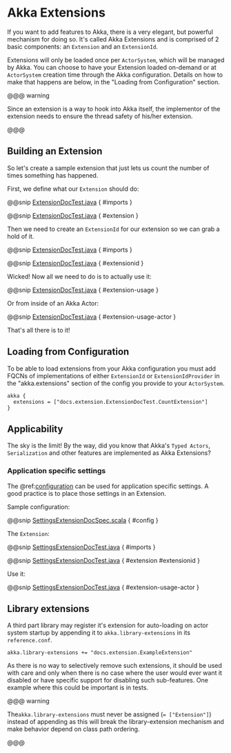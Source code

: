 # Akka Extensions

If you want to add features to Akka, there is a very elegant, but powerful mechanism for doing so.
It's called Akka Extensions and is comprised of 2 basic components: an `Extension` and an `ExtensionId`.

Extensions will only be loaded once per `ActorSystem`, which will be managed by Akka.
You can choose to have your Extension loaded on-demand or at `ActorSystem` creation time through the Akka configuration.
Details on how to make that happens are below, in the "Loading from Configuration" section.

@@@ warning

Since an extension is a way to hook into Akka itself, the implementor of the extension needs to
ensure the thread safety of his/her extension.

@@@

## Building an Extension

So let's create a sample extension that just lets us count the number of times something has happened.

First, we define what our `Extension` should do:

@@snip [ExtensionDocTest.java]($code$/java/jdocs/extension/ExtensionDocTest.java) { #imports }

@@snip [ExtensionDocTest.java]($code$/java/jdocs/extension/ExtensionDocTest.java) { #extension }

Then we need to create an `ExtensionId` for our extension so we can grab a hold of it.

@@snip [ExtensionDocTest.java]($code$/java/jdocs/extension/ExtensionDocTest.java) { #imports }

@@snip [ExtensionDocTest.java]($code$/java/jdocs/extension/ExtensionDocTest.java) { #extensionid }

Wicked! Now all we need to do is to actually use it:

@@snip [ExtensionDocTest.java]($code$/java/jdocs/extension/ExtensionDocTest.java) { #extension-usage }

Or from inside of an Akka Actor:

@@snip [ExtensionDocTest.java]($code$/java/jdocs/extension/ExtensionDocTest.java) { #extension-usage-actor }

That's all there is to it!

## Loading from Configuration

To be able to load extensions from your Akka configuration you must add FQCNs of implementations of either `ExtensionId` or `ExtensionIdProvider`
in the "akka.extensions" section of the config you provide to your `ActorSystem`.

```
akka {
  extensions = ["docs.extension.ExtensionDocTest.CountExtension"]
}
```

## Applicability

The sky is the limit!
By the way, did you know that Akka's `Typed Actors`, `Serialization` and other features are implemented as Akka Extensions?

<a id="extending-akka-settings"></a>
### Application specific settings

The @ref:[configuration](../general/configuration.md) can be used for application specific settings. A good practice is to place those settings in an Extension.

Sample configuration:

@@snip [SettingsExtensionDocSpec.scala]($code$/scala/docs/extension/SettingsExtensionDocSpec.scala) { #config }

The `Extension`:

@@snip [SettingsExtensionDocTest.java]($code$/java/jdocs/extension/SettingsExtensionDocTest.java) { #imports }

@@snip [SettingsExtensionDocTest.java]($code$/java/jdocs/extension/SettingsExtensionDocTest.java) { #extension #extensionid }

Use it:

@@snip [SettingsExtensionDocTest.java]($code$/java/jdocs/extension/SettingsExtensionDocTest.java) { #extension-usage-actor }

## Library extensions

A third part library may register it's extension for auto-loading on actor system startup by appending it to
`akka.library-extensions` in its `reference.conf`.

```
akka.library-extensions += "docs.extension.ExampleExtension"
```

As there is no way to selectively remove such extensions, it should be used with care and only when there is no case
where the user would ever want it disabled or have specific support for disabling such sub-features. One example where
this could be important is in tests.

@@@ warning

The``akka.library-extensions`` must never be assigned (`= ["Extension"]`) instead of appending as this will break
the library-extension mechanism and make behavior depend on class path ordering.

@@@